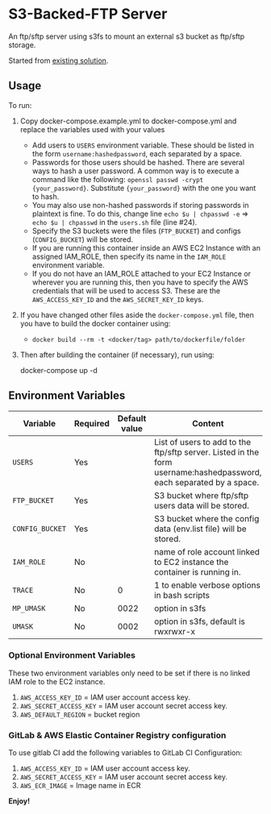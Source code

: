 # S3-Backed-FTP Server

An ftp/sftp server using s3fs to mount an external s3 bucket as ftp/sftp storage.

Started from [existing solution](http://cloudacademy.com/blog/s3-ftp-server/).

## Usage

To run:

1. Copy docker-compose.example.yml to docker-compose.yml and replace the variables used with your values
    - Add users to `USERS` environment variable. These should be listed in the form `username:hashedpassword`, each separated by a space.
     - Passwords for those users should be hashed. There are several ways to hash a user password. A common way is to execute a command like the following: `openssl passwd -crypt {your_password}`. Substitute `{your_password}` with the one you want to hash.
     - You may also use non-hashed passwords if storing passwords in plaintext is fine. To do this, change line ` echo $u | chpasswd -e ` => ` echo $u | chpasswd ` in the `users.sh` file (line #24).
    - Specify the S3 buckets were the files (`FTP_BUCKET`) and configs (`CONFIG_BUCKET`) will be stored.
    - If you are running this container inside an AWS EC2 Instance with an assigned IAM_ROLE, then specify its name in the `IAM_ROLE` environment variable.
    - If you do not have an IAM_ROLE attached to your EC2 Instance or wherever you are running this, then you have to specify the AWS credentials that will be used to access S3. These are the `AWS_ACCESS_KEY_ID` and the `AWS_SECRET_KEY_ID` keys.

2. If you have changed other files aside the `docker-compose.yml` file, then you have to build the docker container using:

    - `docker build --rm -t <docker/tag> path/to/dockerfile/folder`

3. Then after building the container (if necessary), run using:

    docker-compose up -d

   
## Environment Variables

| Variable | Required | Default value | Content
|----------|----------|---------------|----------
| `USERS`         | Yes |             | List of users to add to the ftp/sftp server. Listed in the form username:hashedpassword, each separated by a space.
| `FTP_BUCKET`    | Yes |             | S3 bucket where ftp/sftp users data will be stored.
| `CONFIG_BUCKET` | Yes |             | S3 bucket where the config data (env.list file) will be stored.
| `IAM_ROLE`      | No  |             |  name of role account linked to EC2 instance the container is running in.
| `TRACE`	  | No  | 0           | 1 to enable verbose options in bash scripts
| `MP_UMASK`      | No  | 0022        | option in s3fs
| `UMASK`         | No  | 0002        | option in s3fs, default is rwxrwxr-x

### Optional Environment Variables
These two environment variables only need to be set if there is no linked IAM role to the EC2 instance.

1. ` AWS_ACCESS_KEY_ID ` = IAM user account access key.
2. ` AWS_SECRET_ACCESS_KEY ` = IAM user account secret access key.
3. ` AWS_DEFAULT_REGION ` = bucket region


### GitLab & AWS Elastic Container Registry configuration

To use gitlab CI add the following variables to GitLab CI Configuration:

1. ` AWS_ACCESS_KEY_ID ` = IAM user account access key.
2. ` AWS_SECRET_ACCESS_KEY ` = IAM user account secret access key.
3. ` AWS_ECR_IMAGE ` = Image name in ECR


**Enjoy!**


